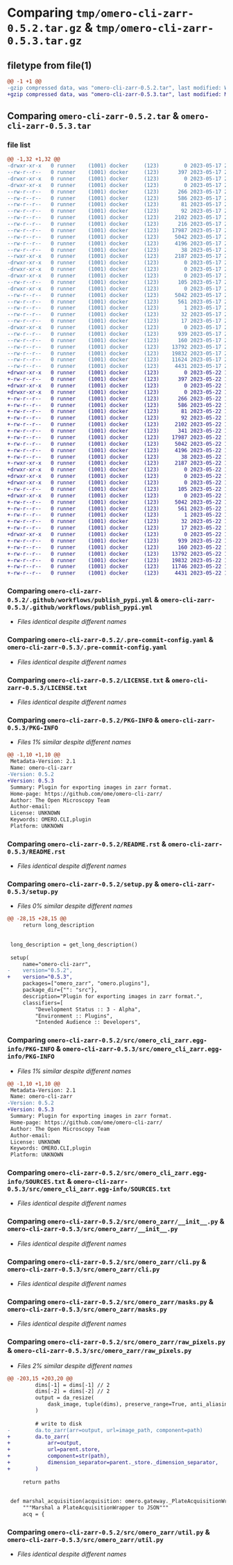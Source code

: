 # Comparing `tmp/omero-cli-zarr-0.5.2.tar.gz` & `tmp/omero-cli-zarr-0.5.3.tar.gz`

## filetype from file(1)

```diff
@@ -1 +1 @@
-gzip compressed data, was "omero-cli-zarr-0.5.2.tar", last modified: Wed May 17 21:08:21 2023, max compression
+gzip compressed data, was "omero-cli-zarr-0.5.3.tar", last modified: Mon May 22 13:24:48 2023, max compression
```

## Comparing `omero-cli-zarr-0.5.2.tar` & `omero-cli-zarr-0.5.3.tar`

### file list

```diff
@@ -1,32 +1,32 @@
-drwxr-xr-x   0 runner    (1001) docker     (123)        0 2023-05-17 21:08:21.595786 omero-cli-zarr-0.5.2/
--rw-r--r--   0 runner    (1001) docker     (123)      397 2023-05-17 21:08:17.000000 omero-cli-zarr-0.5.2/.bumpversion.cfg
-drwxr-xr-x   0 runner    (1001) docker     (123)        0 2023-05-17 21:08:21.591786 omero-cli-zarr-0.5.2/.github/
-drwxr-xr-x   0 runner    (1001) docker     (123)        0 2023-05-17 21:08:21.595786 omero-cli-zarr-0.5.2/.github/workflows/
--rw-r--r--   0 runner    (1001) docker     (123)      266 2023-05-17 21:08:17.000000 omero-cli-zarr-0.5.2/.github/workflows/precommit.yml
--rw-r--r--   0 runner    (1001) docker     (123)      586 2023-05-17 21:08:17.000000 omero-cli-zarr-0.5.2/.github/workflows/publish_pypi.yml
--rw-r--r--   0 runner    (1001) docker     (123)       81 2023-05-17 21:08:17.000000 omero-cli-zarr-0.5.2/.gitignore
--rw-r--r--   0 runner    (1001) docker     (123)       92 2023-05-17 21:08:17.000000 omero-cli-zarr-0.5.2/.isort.cfg
--rw-r--r--   0 runner    (1001) docker     (123)     2102 2023-05-17 21:08:17.000000 omero-cli-zarr-0.5.2/.pre-commit-config.yaml
--rw-r--r--   0 runner    (1001) docker     (123)      216 2023-05-17 21:08:17.000000 omero-cli-zarr-0.5.2/CHANGELOG.md
--rw-r--r--   0 runner    (1001) docker     (123)    17987 2023-05-17 21:08:17.000000 omero-cli-zarr-0.5.2/LICENSE.txt
--rw-r--r--   0 runner    (1001) docker     (123)     5042 2023-05-17 21:08:21.595786 omero-cli-zarr-0.5.2/PKG-INFO
--rw-r--r--   0 runner    (1001) docker     (123)     4196 2023-05-17 21:08:17.000000 omero-cli-zarr-0.5.2/README.rst
--rw-r--r--   0 runner    (1001) docker     (123)       38 2023-05-17 21:08:21.595786 omero-cli-zarr-0.5.2/setup.cfg
--rwxr-xr-x   0 runner    (1001) docker     (123)     2187 2023-05-17 21:08:17.000000 omero-cli-zarr-0.5.2/setup.py
-drwxr-xr-x   0 runner    (1001) docker     (123)        0 2023-05-17 21:08:21.591786 omero-cli-zarr-0.5.2/src/
-drwxr-xr-x   0 runner    (1001) docker     (123)        0 2023-05-17 21:08:21.591786 omero-cli-zarr-0.5.2/src/omero/
-drwxr-xr-x   0 runner    (1001) docker     (123)        0 2023-05-17 21:08:21.595786 omero-cli-zarr-0.5.2/src/omero/plugins/
--rw-r--r--   0 runner    (1001) docker     (123)      105 2023-05-17 21:08:17.000000 omero-cli-zarr-0.5.2/src/omero/plugins/zarr.py
-drwxr-xr-x   0 runner    (1001) docker     (123)        0 2023-05-17 21:08:21.595786 omero-cli-zarr-0.5.2/src/omero_cli_zarr.egg-info/
--rw-r--r--   0 runner    (1001) docker     (123)     5042 2023-05-17 21:08:21.000000 omero-cli-zarr-0.5.2/src/omero_cli_zarr.egg-info/PKG-INFO
--rw-r--r--   0 runner    (1001) docker     (123)      561 2023-05-17 21:08:21.000000 omero-cli-zarr-0.5.2/src/omero_cli_zarr.egg-info/SOURCES.txt
--rw-r--r--   0 runner    (1001) docker     (123)        1 2023-05-17 21:08:21.000000 omero-cli-zarr-0.5.2/src/omero_cli_zarr.egg-info/dependency_links.txt
--rw-r--r--   0 runner    (1001) docker     (123)       32 2023-05-17 21:08:21.000000 omero-cli-zarr-0.5.2/src/omero_cli_zarr.egg-info/requires.txt
--rw-r--r--   0 runner    (1001) docker     (123)       17 2023-05-17 21:08:21.000000 omero-cli-zarr-0.5.2/src/omero_cli_zarr.egg-info/top_level.txt
-drwxr-xr-x   0 runner    (1001) docker     (123)        0 2023-05-17 21:08:21.595786 omero-cli-zarr-0.5.2/src/omero_zarr/
--rw-r--r--   0 runner    (1001) docker     (123)      939 2023-05-17 21:08:17.000000 omero-cli-zarr-0.5.2/src/omero_zarr/__init__.py
--rw-r--r--   0 runner    (1001) docker     (123)      160 2023-05-17 21:08:21.000000 omero-cli-zarr-0.5.2/src/omero_zarr/_version.py
--rw-r--r--   0 runner    (1001) docker     (123)    13792 2023-05-17 21:08:17.000000 omero-cli-zarr-0.5.2/src/omero_zarr/cli.py
--rw-r--r--   0 runner    (1001) docker     (123)    19832 2023-05-17 21:08:17.000000 omero-cli-zarr-0.5.2/src/omero_zarr/masks.py
--rw-r--r--   0 runner    (1001) docker     (123)    11624 2023-05-17 21:08:17.000000 omero-cli-zarr-0.5.2/src/omero_zarr/raw_pixels.py
--rw-r--r--   0 runner    (1001) docker     (123)     4431 2023-05-17 21:08:17.000000 omero-cli-zarr-0.5.2/src/omero_zarr/util.py
+drwxr-xr-x   0 runner    (1001) docker     (123)        0 2023-05-22 13:24:48.524397 omero-cli-zarr-0.5.3/
+-rw-r--r--   0 runner    (1001) docker     (123)      397 2023-05-22 13:24:40.000000 omero-cli-zarr-0.5.3/.bumpversion.cfg
+drwxr-xr-x   0 runner    (1001) docker     (123)        0 2023-05-22 13:24:48.524397 omero-cli-zarr-0.5.3/.github/
+drwxr-xr-x   0 runner    (1001) docker     (123)        0 2023-05-22 13:24:48.524397 omero-cli-zarr-0.5.3/.github/workflows/
+-rw-r--r--   0 runner    (1001) docker     (123)      266 2023-05-22 13:24:40.000000 omero-cli-zarr-0.5.3/.github/workflows/precommit.yml
+-rw-r--r--   0 runner    (1001) docker     (123)      586 2023-05-22 13:24:40.000000 omero-cli-zarr-0.5.3/.github/workflows/publish_pypi.yml
+-rw-r--r--   0 runner    (1001) docker     (123)       81 2023-05-22 13:24:40.000000 omero-cli-zarr-0.5.3/.gitignore
+-rw-r--r--   0 runner    (1001) docker     (123)       92 2023-05-22 13:24:40.000000 omero-cli-zarr-0.5.3/.isort.cfg
+-rw-r--r--   0 runner    (1001) docker     (123)     2102 2023-05-22 13:24:40.000000 omero-cli-zarr-0.5.3/.pre-commit-config.yaml
+-rw-r--r--   0 runner    (1001) docker     (123)      341 2023-05-22 13:24:40.000000 omero-cli-zarr-0.5.3/CHANGELOG.md
+-rw-r--r--   0 runner    (1001) docker     (123)    17987 2023-05-22 13:24:40.000000 omero-cli-zarr-0.5.3/LICENSE.txt
+-rw-r--r--   0 runner    (1001) docker     (123)     5042 2023-05-22 13:24:48.524397 omero-cli-zarr-0.5.3/PKG-INFO
+-rw-r--r--   0 runner    (1001) docker     (123)     4196 2023-05-22 13:24:40.000000 omero-cli-zarr-0.5.3/README.rst
+-rw-r--r--   0 runner    (1001) docker     (123)       38 2023-05-22 13:24:48.524397 omero-cli-zarr-0.5.3/setup.cfg
+-rwxr-xr-x   0 runner    (1001) docker     (123)     2187 2023-05-22 13:24:40.000000 omero-cli-zarr-0.5.3/setup.py
+drwxr-xr-x   0 runner    (1001) docker     (123)        0 2023-05-22 13:24:48.524397 omero-cli-zarr-0.5.3/src/
+drwxr-xr-x   0 runner    (1001) docker     (123)        0 2023-05-22 13:24:48.524397 omero-cli-zarr-0.5.3/src/omero/
+drwxr-xr-x   0 runner    (1001) docker     (123)        0 2023-05-22 13:24:48.524397 omero-cli-zarr-0.5.3/src/omero/plugins/
+-rw-r--r--   0 runner    (1001) docker     (123)      105 2023-05-22 13:24:40.000000 omero-cli-zarr-0.5.3/src/omero/plugins/zarr.py
+drwxr-xr-x   0 runner    (1001) docker     (123)        0 2023-05-22 13:24:48.524397 omero-cli-zarr-0.5.3/src/omero_cli_zarr.egg-info/
+-rw-r--r--   0 runner    (1001) docker     (123)     5042 2023-05-22 13:24:48.000000 omero-cli-zarr-0.5.3/src/omero_cli_zarr.egg-info/PKG-INFO
+-rw-r--r--   0 runner    (1001) docker     (123)      561 2023-05-22 13:24:48.000000 omero-cli-zarr-0.5.3/src/omero_cli_zarr.egg-info/SOURCES.txt
+-rw-r--r--   0 runner    (1001) docker     (123)        1 2023-05-22 13:24:48.000000 omero-cli-zarr-0.5.3/src/omero_cli_zarr.egg-info/dependency_links.txt
+-rw-r--r--   0 runner    (1001) docker     (123)       32 2023-05-22 13:24:48.000000 omero-cli-zarr-0.5.3/src/omero_cli_zarr.egg-info/requires.txt
+-rw-r--r--   0 runner    (1001) docker     (123)       17 2023-05-22 13:24:48.000000 omero-cli-zarr-0.5.3/src/omero_cli_zarr.egg-info/top_level.txt
+drwxr-xr-x   0 runner    (1001) docker     (123)        0 2023-05-22 13:24:48.524397 omero-cli-zarr-0.5.3/src/omero_zarr/
+-rw-r--r--   0 runner    (1001) docker     (123)      939 2023-05-22 13:24:40.000000 omero-cli-zarr-0.5.3/src/omero_zarr/__init__.py
+-rw-r--r--   0 runner    (1001) docker     (123)      160 2023-05-22 13:24:48.000000 omero-cli-zarr-0.5.3/src/omero_zarr/_version.py
+-rw-r--r--   0 runner    (1001) docker     (123)    13792 2023-05-22 13:24:40.000000 omero-cli-zarr-0.5.3/src/omero_zarr/cli.py
+-rw-r--r--   0 runner    (1001) docker     (123)    19832 2023-05-22 13:24:40.000000 omero-cli-zarr-0.5.3/src/omero_zarr/masks.py
+-rw-r--r--   0 runner    (1001) docker     (123)    11746 2023-05-22 13:24:40.000000 omero-cli-zarr-0.5.3/src/omero_zarr/raw_pixels.py
+-rw-r--r--   0 runner    (1001) docker     (123)     4431 2023-05-22 13:24:40.000000 omero-cli-zarr-0.5.3/src/omero_zarr/util.py
```

### Comparing `omero-cli-zarr-0.5.2/.github/workflows/publish_pypi.yml` & `omero-cli-zarr-0.5.3/.github/workflows/publish_pypi.yml`

 * *Files identical despite different names*

### Comparing `omero-cli-zarr-0.5.2/.pre-commit-config.yaml` & `omero-cli-zarr-0.5.3/.pre-commit-config.yaml`

 * *Files identical despite different names*

### Comparing `omero-cli-zarr-0.5.2/LICENSE.txt` & `omero-cli-zarr-0.5.3/LICENSE.txt`

 * *Files identical despite different names*

### Comparing `omero-cli-zarr-0.5.2/PKG-INFO` & `omero-cli-zarr-0.5.3/PKG-INFO`

 * *Files 1% similar despite different names*

```diff
@@ -1,10 +1,10 @@
 Metadata-Version: 2.1
 Name: omero-cli-zarr
-Version: 0.5.2
+Version: 0.5.3
 Summary: Plugin for exporting images in zarr format.
 Home-page: https://github.com/ome/omero-cli-zarr/
 Author: The Open Microscopy Team
 Author-email: 
 License: UNKNOWN
 Keywords: OMERO.CLI,plugin
 Platform: UNKNOWN
```

### Comparing `omero-cli-zarr-0.5.2/README.rst` & `omero-cli-zarr-0.5.3/README.rst`

 * *Files identical despite different names*

### Comparing `omero-cli-zarr-0.5.2/setup.py` & `omero-cli-zarr-0.5.3/setup.py`

 * *Files 0% similar despite different names*

```diff
@@ -28,15 +28,15 @@
     return long_description
 
 
 long_description = get_long_description()
 
 setup(
     name="omero-cli-zarr",
-    version="0.5.2",
+    version="0.5.3",
     packages=["omero_zarr", "omero.plugins"],
     package_dir={"": "src"},
     description="Plugin for exporting images in zarr format.",
     classifiers=[
         "Development Status :: 3 - Alpha",
         "Environment :: Plugins",
         "Intended Audience :: Developers",
```

### Comparing `omero-cli-zarr-0.5.2/src/omero_cli_zarr.egg-info/PKG-INFO` & `omero-cli-zarr-0.5.3/src/omero_cli_zarr.egg-info/PKG-INFO`

 * *Files 1% similar despite different names*

```diff
@@ -1,10 +1,10 @@
 Metadata-Version: 2.1
 Name: omero-cli-zarr
-Version: 0.5.2
+Version: 0.5.3
 Summary: Plugin for exporting images in zarr format.
 Home-page: https://github.com/ome/omero-cli-zarr/
 Author: The Open Microscopy Team
 Author-email: 
 License: UNKNOWN
 Keywords: OMERO.CLI,plugin
 Platform: UNKNOWN
```

### Comparing `omero-cli-zarr-0.5.2/src/omero_cli_zarr.egg-info/SOURCES.txt` & `omero-cli-zarr-0.5.3/src/omero_cli_zarr.egg-info/SOURCES.txt`

 * *Files identical despite different names*

### Comparing `omero-cli-zarr-0.5.2/src/omero_zarr/__init__.py` & `omero-cli-zarr-0.5.3/src/omero_zarr/__init__.py`

 * *Files identical despite different names*

### Comparing `omero-cli-zarr-0.5.2/src/omero_zarr/cli.py` & `omero-cli-zarr-0.5.3/src/omero_zarr/cli.py`

 * *Files identical despite different names*

### Comparing `omero-cli-zarr-0.5.2/src/omero_zarr/masks.py` & `omero-cli-zarr-0.5.3/src/omero_zarr/masks.py`

 * *Files identical despite different names*

### Comparing `omero-cli-zarr-0.5.2/src/omero_zarr/raw_pixels.py` & `omero-cli-zarr-0.5.3/src/omero_zarr/raw_pixels.py`

 * *Files 2% similar despite different names*

```diff
@@ -203,15 +203,20 @@
         dims[-1] = dims[-1] // 2
         dims[-2] = dims[-2] // 2
         output = da_resize(
             dask_image, tuple(dims), preserve_range=True, anti_aliasing=False
         )
 
         # write to disk
-        da.to_zarr(arr=output, url=image_path, component=path)
+        da.to_zarr(
+            arr=output,
+            url=parent.store,
+            component=str(path),
+            dimension_separator=parent._store._dimension_separator,
+        )
 
     return paths
 
 
 def marshal_acquisition(acquisition: omero.gateway._PlateAcquisitionWrapper) -> Dict:
     """Marshal a PlateAcquisitionWrapper to JSON"""
     acq = {
```

### Comparing `omero-cli-zarr-0.5.2/src/omero_zarr/util.py` & `omero-cli-zarr-0.5.3/src/omero_zarr/util.py`

 * *Files identical despite different names*

